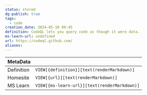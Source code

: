 ```yaml
---
status: stored
dg-publish: true
tags:
  - code
creation_date: 2024-05-10 09:45
definition: CodeQL lets you query code as though it were data.
ms-learn-url: undefined
url: https://codeql.github.com/
aliases:
---
```


| MetaData   |                                              |
| ---------- | -------------------------------------------- |
| Definition | `VIEW[{definition}][text(renderMarkdown)]`   |
| Homesite   | `VIEW[{url}][text(renderMarkdown)]`          |
| MS Learn   | `VIEW[{ms-learn-url}][text(renderMarkdown)]` |
